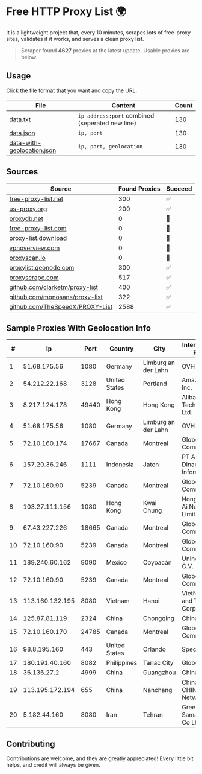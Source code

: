 
# Free HTTP Proxy List 🌍

It is a lightweight project that, every 10 minutes, scrapes lots of free-proxy sites, validates if it works, and serves a clean proxy list.


> Scraper found **4627** proxies at the latest update. Usable proxies are below.

## Usage

Click the file format that you want and copy the URL.


|File|Content|Count|
|----|-------|-----|
|[data.txt](https://raw.githubusercontent.com/themiralay/Proxy-List-World/master/data.txt)|`ip_address:port` combined (seperated new line)|130|
|[data.json](https://raw.githubusercontent.com/themiralay/Proxy-List-World/master/data.json)|`ip, port`|130|
|[data-with-geolocation.json](https://raw.githubusercontent.com/themiralay/Proxy-List-World/master/data-with-geolocation.json)|`ip, port, geolocation`|130|

## Sources

|Source|Found Proxies|Succeed|
|------|-------------|-------|
|[free-proxy-list.net](https://free-proxy-list.net)|300|✅|
|[us-proxy.org](https://www.us-proxy.org)|200|✅|
|[proxydb.net](http://proxydb.net)|0|🚫|
|[free-proxy-list.com](https://free-proxy-list.com/?page=&port=&type%5B%5D=http&type%5B%5D=https&up_time=0&search=Search)|0|🚫|
|[proxy-list.download](https://www.proxy-list.download/HTTP)|0|🚫|
|[vpnoverview.com](https://vpnoverview.com/privacy/anonymous-browsing/free-proxy-servers)|0|🚫|
|[proxyscan.io](https://www.proxyscan.io)|0|🚫|
|[proxylist.geonode.com](https://proxylist.geonode.com/api/proxy-list?limit=300&page=1&sort_by=lastChecked&sort_type=desc&protocols=http,https)|300|✅|
|[proxyscrape.com](https://api.proxyscrape.com/v2/?request=displayproxies&protocol=http&timeout=10000&country=all&ssl=all&anonymity=all)|517|✅|
|[github.com/clarketm/proxy-list](https://raw.githubusercontent.com/clarketm/proxy-list/master/proxy-list-raw.txt)|400|✅|
|[github.com/monosans/proxy-list](https://raw.githubusercontent.com/monosans/proxy-list/main/proxies/http.txt)|322|✅|
|[github.com/TheSpeedX/PROXY-List](https://raw.githubusercontent.com/TheSpeedX/PROXY-List/master/http.txt)|2588|✅|


## Sample Proxies With Geolocation Info

|#|Ip|Port|Country|City|Internet Service Provider|
|-|--|----|-------|----|-------------------------|
|1|51.68.175.56|1080|Germany|Limburg an der Lahn|OVH SAS|
|2|54.212.22.168|3128|United States|Portland|Amazon.com, Inc.|
|3|8.217.124.178|49440|Hong Kong|Hong Kong|Alibaba (US) Technology Co., Ltd.|
|4|51.68.175.56|1080|Germany|Limburg an der Lahn|OVH SAS|
|5|72.10.160.174|17667|Canada|Montreal|GloboTech Communications|
|6|157.20.36.246|1111|Indonesia|Jaten|PT Andalan Dinamika Informatika|
|7|72.10.160.90|5239|Canada|Montreal|GloboTech Communications|
|8|103.27.111.156|1080|Hong Kong|Kwai Chung|Hong Kong San Ai Net Int'l Limited|
|9|67.43.227.226|18665|Canada|Montreal|GloboTech Communications|
|10|72.10.160.90|5239|Canada|Montreal|GloboTech Communications|
|11|189.240.60.162|9090|Mexico|Coyoacán|Uninet S.A. de C.V.|
|12|72.10.160.90|5239|Canada|Montreal|GloboTech Communications|
|13|113.160.132.195|8080|Vietnam|Hanoi|VietNam Post and Telecom Corporation|
|14|125.87.81.119|2324|China|Chongqing|China Telecom|
|15|72.10.160.170|24785|Canada|Montreal|GloboTech Communications|
|16|98.8.195.160|443|United States|Orlando|Spectrum|
|17|180.191.40.160|8082|Philippines|Tarlac City|Globe Telecom|
|18|36.136.27.2|4999|China|Guangzhou|China Mobile|
|19|113.195.172.194|655|China|Nanchang|China Unicom CHINA169 Network|
|20|5.182.44.160|8080|Iran|Tehran|Green Web Samaneh Novin Co Ltd|



## Contributing

Contributions are welcome, and they are greatly appreciated! Every
little bit helps, and credit will always be given.

